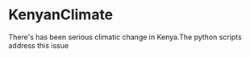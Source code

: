 # KenyanClimate
There's has been serious climatic change in Kenya.The python scripts address this issue
